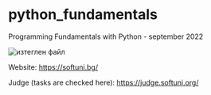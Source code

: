 # python_fundamentals
 Programming Fundamentals with Python - september 2022
 
 
![изтеглен файл](https://user-images.githubusercontent.com/114022856/191711222-2f84b599-353a-43f6-b3d4-cd05730759ed.png)

Website: https://softuni.bg/

Judge (tasks are checked here): https://judge.softuni.org/

